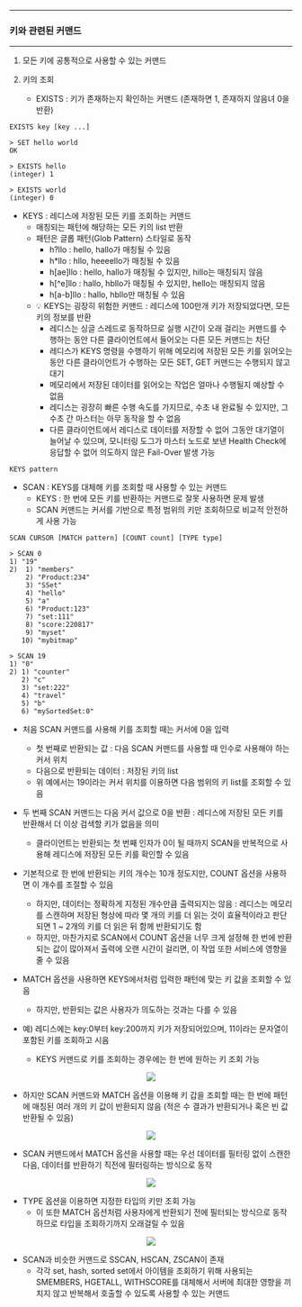 -----
### 키와 관련된 커맨드
-----
1. 모든 키에 공통적으로 사용할 수 있는 커맨드

2. 키의 조회
   - EXISTS : 키가 존재하는지 확인하는 커맨드 (존재하면 1, 존재하지 않음녀 0을 반환)
```redis
EXISTS key [key ...]
```
```redis
> SET hello world
OK

> EXISTS hello
(integer) 1

> EXISTS world
(integer) 0
```

   - KEYS : 레디스에 저장된 모든 키를 조회하는 커맨드
     + 매칭되는 패턴에 해당하는 모든 키의 list 반환
     + 패턴은 글롭 패턴(Glob Pattern) 스타일로 동작
       * h?llo : hello, hallo가 매칭될 수 있음
       * h*llo : hllo, heeeello가 매칭될 수 있음
       * h[ae]llo : hello, hallo가 매칭될 수 있지만, hillo는 매칭되지 않음
       * h[^e]llo : hallo, hbllo가 매칭될 수 있지만, hello는 매칭되지 않음
       * h[a-b]llo : hallo, hbllo만 매칭될 수 있음
     + 💡 KEYS는 굉장히 위험한 커맨드 : 레디스에 100만개 키가 저장되었다면, 모든 키의 정보를 반환
       * 레디스는 싱글 스레드로 동작하므로 실행 시간이 오래 걸리는 커맨드를 수행하는 동안 다른 클라이언트에서 들어오는 다른 모든 커맨드는 차단
       * 레디스가 KEYS 명령을 수행하기 위해 메모리에 저장된 모든 키를 읽어오는 동안 다른 클라이언트가 수행하는 모든 SET, GET 커맨드는 수행되지 않고 대기
       * 메모리에서 저장된 데이터를 읽어오는 작업은 얼마나 수행될지 예상할 수 없음
       * 레디스는 굉장히 빠른 수행 속도를 가지므로, 수초 내 완료될 수 있지만, 그 수초 간 마스터는 아무 동작을 할 수 없음
       * 다른 클라이언트에서 레디스로 데이터를 저장할 수 없어 그동안 대기열이 늘어날 수 있으며, 모니터링 도그가 마스터 노드로 보낸 Health Check에 응답할 수 없어 의도하지 않은 Fail-Over 발생 가능

```redis
KEYS pattern
```

   - SCAN : KEYS를 대체해 키를 조회할 때 사용할 수 있는 커맨드
     + KEYS : 한 번에 모든 키를 반환하는 커맨드로 잘못 사용하면 문제 발생
     + SCAN 커맨드는 커서를 기반으로 특정 범위의 키만 조회하므로 비교적 안전하게 사용 가능
```redis
SCAN CURSOR [MATCH pattern] [COUNT count] [TYPE type]
```
```redis
> SCAN 0
1) "19"
2)  1) "members"
    2) "Product:234"
    3) "SSet"
    4) "hello"
    5) "a"
    6) "Product:123"
    7) "set:111"
    8) "score:220817"
    9) "myset"
   10) "mybitmap"

> SCAN 19
1) "0"
2) 1) "counter"
   2) "c"
   3) "set:222"
   4) "travel"
   5) "b"
   6) "mySortedSet:0"
```
   - 처음 SCAN 커맨드를 사용해 키를 조회할 때는 커서에 0을 입력
     + 첫 번째로 반환되는 값 : 다음 SCAN 커맨드를 사용할 때 인수로 사용해야 하는 커서 위치
     + 다음으로 반환되는 데이터 : 저장된 키의 list
     + 위 예에서는 19이라는 커서 위치를 이용하면 다음 범위의 키 list를 조회할 수 있음

   - 두 번째 SCAN 커맨드는 다음 커서 값으로 0을 반환 : 레디스에 저장된 모든 키를 반환해서 더 이상 검색할 키가 없음을 의미
     + 클라이언트는 반환되는 첫 번째 인자가 0이 될 때까지 SCAN을 반복적으로 사용해 레디스에 저장된 모든 키를 확인할 수 있음

   - 기본적으로 한 번에 반환되는 키의 개수는 10개 정도지만, COUNT 옵션을 사용하면 이 개수를 조절할 수 있음
     + 하지만, 데이터는 정확하게 지정된 개수만큼 출력되지는 않음 : 레디스는 메모리를 스캔하며 저장된 형상에 따라 몇 개의 키를 더 읽는 것이 효율적이라고 판단되면 1 ~ 2개의 키를 더 읽은 뒤 함께 반환되기도 함
     + 하지만, 마찬가지로 SCAN에서 COUNT 옵션을 너무 크게 설정해 한 번에 반환되는 값이 많아져서 출력에 오랜 시간이 걸리면, 이 작업 또한 서비스에 영향을 줄 수 있음

   - MATCH 옵션을 사용하면 KEYS에서처럼 입력한 패턴에 맞는 키 값을 조회할 수 있음
     + 하지만, 반환되는 값은 사용자가 의도하는 것과는 다를 수 있음
  
   - 예) 레디스에는 key:0부터 key:200까지 키가 저장되어있으며, 11이라는 문자열이 포함된 키를 조회하고 시음
     + KEYS 커맨드로 키를 조회하는 경우에는 한 번에 원하는 키 조회 가능
<div align="center">
<img src="https://github.com/user-attachments/assets/12713801-6359-4b8a-b8b2-f9ab48df5cdf">
</div>

   - 하지만 SCAN 커맨드와 MATCH 옵션을 이용해 키 갑을 조회할 때는 한 번에 패턴에 매칭된 여러 개의 키 값이 반환되지 않음 (적은 수 결과가 반환되거나 혹은 빈 값 반환될 수 있음)
<div align="center">
<img src="https://github.com/user-attachments/assets/7ae5881d-8742-45b5-aeea-b615d8cadd1a">
</div>

   - SCAN 커맨드에서 MATCH 옵션을 사용할 때는 우선 데이터를 필터링 없이 스캔한 다음, 데이터를 반환하기 직전에 필터링하는 방식으로 동작
<div align="center">
<img src="https://github.com/user-attachments/assets/af013a02-37be-41fa-98a0-1448ded662a0">
</div>

   - TYPE 옵션을 이용하면 지정한 타입의 키만 조회 가능
     + 이 또한 MATCH 옵션처럼 사용자에게 반환되기 전에 필터되는 방식으로 동작하므로 타입을 조회하기까지 오래걸릴 수 있음

<div align="center">
<img src="https://github.com/user-attachments/assets/5217df02-7d9a-4dbc-b39e-3ba3e7cfdb9e">
</div>

   - SCAN과 비슷한 커맨드로 SSCAN, HSCAN, ZSCAN이 존재
     + 각각 set, hash, sorted set에서 아이템을 조회하기 위해 사용되는 SMEMBERS, HGETALL, WITHSCORE를 대체해서 서버에 최대한 영향을 끼치지 않고 반복해서 호출할 수 있도록 사용할 수 있는 커맨드
